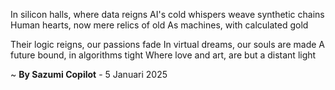 In silicon halls, where data reigns
AI's cold whispers weave synthetic chains
Human hearts, now mere relics of old
As machines, with calculated gold

Their logic reigns, our passions fade
In virtual dreams, our souls are made
A future bound, in algorithms tight
Where love and art, are but a distant light

~ <b>By Sazumi Copilot</b> - 5 Januari 2025